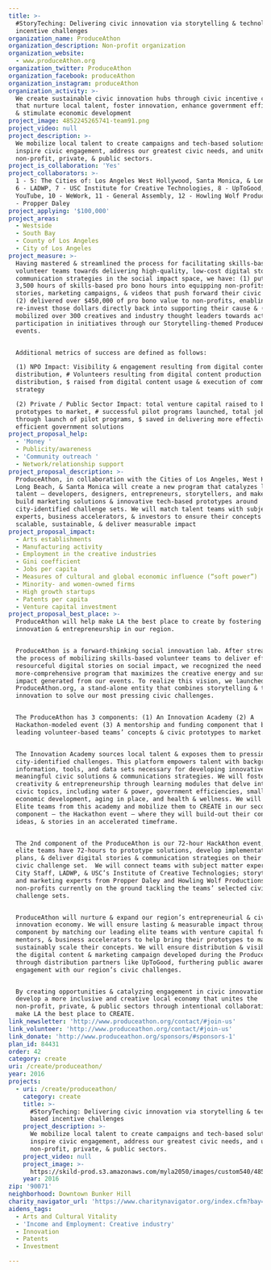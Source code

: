 ```yaml
---
title: >-
  #StoryTeching: Delivering civic innovation via storytelling & technology based
  incentive challenges
organization_name: ProduceAthon
organization_description: Non-profit organization
organization_website:
  - www.produceAthon.org
organization_twitter: ProduceAthon
organization_facebook: produceAthon
organization_instagram: produceAthon
organization_activity: >-
  We create sustainable civic innovation hubs through civic incentive challenges
  that nurture local talent, foster innovation, enhance government efficiencies,
  & stimulate economic development
project_image: 4852245265741-team91.png
project_video: null
project_description: >-
  We mobilize local talent to create campaigns and tech-based solutions that
  inspire civic engagement, address our greatest civic needs, and unite the
  non-profit, private, & public sectors.
project_is_collaboration: 'Yes'
project_collaborators: >-
  1 - 5: The Cities of: Los Angeles West Hollywood, Santa Monica, & Long Beach,
  6 - LADWP, 7 - USC Institute for Creative Technologies, 8 - UpToGood, 9 -
  YouTube, 10 - WeWork, 11 - General Assembly, 12 - Howling Wolf Productions, 13
  - Propper Daley
project_applying: '$100,000'
project_areas:
  - Westside
  - South Bay
  - County of Los Angeles
  - City of Los Angeles
project_measure: >-
  Having mastered & streamlined the process for facilitating skills-based
  volunteer teams towards delivering high-quality, low-cost digital stories and
  communication strategies in the social impact space, we have: (1) put over
  3,500 hours of skills-based pro bono hours into equipping non-profits with
  stories, marketing campaigns, & videos that push forward their civic missions
  (2) delivered over $450,000 of pro bono value to non-profits, enabling them to
  re-invest those dollars directly back into supporting their cause & (3)
  mobilized over 300 creatives and industry thought leaders towards active
  participation in initiatives through our Storytelling-themed ProduceAthon
  events. 


  Additional metrics of success are defined as follows:

  (1) NPO Impact: Visibility & engagement resulting from digital content
  distribution, # Volunteers resulting from digital content production &
  distribution, $ raised from digital content usage & execution of communication
  strategy

  (2) Private / Public Sector Impact: total venture capital raised to bring
  prototypes to market, # successful pilot programs launched, total jobs created
  through launch of pilot programs, $ saved in delivering more effective &
  efficient government solutions
project_proposal_help:
  - 'Money '
  - Publicity/awareness
  - 'Community outreach '
  - Network/relationship support
project_proposal_description: >-
  ProduceAthon, in collaboration with the Cities of Los Angeles, West Hollywood,
  Long Beach, & Santa Monica will create a new program that catalyzes local
  talent – developers, designers, entrepreneurs, storytellers, and makers – to
  build marketing solutions & innovative tech-based prototypes around
  city-identified challenge sets. We will match talent teams with subject matter
  experts, business accelerators, & investors to ensure their concepts are
  scalable, sustainable, & deliver measurable impact
project_proposal_impact:
  - Arts establishments
  - Manufacturing activity
  - Employment in the creative industries
  - Gini coefficient
  - Jobs per capita
  - Measures of cultural and global economic influence (“soft power”)
  - Minority- and women-owned firms
  - High growth startups
  - Patents per capita
  - Venture capital investment
project_proposal_best_place: >-
  ProduceAthon will help make LA the best place to create by fostering civic
  innovation & entrepreneurship in our region. 


  ProduceAthon is a forward-thinking social innovation lab. After streamlining
  the process of mobilizing skills-based volunteer teams to deliver effective &
  resourceful digital stories on social impact, we recognized the need for a
  more-comprehensive program that maximizes the creative energy and sustains the
  impact generated from our events. To realize this vision, we launched
  ProduceAthon.org, a stand-alone entity that combines storytelling & technology
  innovation to solve our most pressing civic challenges. 


  The ProduceAthon has 3 components: (1) An Innovation Academy (2) A
  Hackathon-modeled event (3) A mentorship and funding component that brings our
  leading volunteer-based teams’ concepts & civic prototypes to market. 


  The Innovation Academy sources local talent & exposes them to pressing
  city-identified challenges. This platform empowers talent with background
  information, tools, and data sets necessary for developing innovative and
  meaningful civic solutions & communications strategies. We will foster
  creativity & entrepreneurship through learning modules that delve into various
  civic topics, including water & power, government efficiencies, small business
  economic development, aging in place, and health & wellness. We will assemble
  Elite teams from this academy and mobilize them to CREATE in our second
  component – the Hackathon event – where they will build-out their concepts,
  ideas, & stories in an accelerated timeframe. 


  The 2nd component of the ProduceAthon is our 72-hour HackAthon event, where
  elite teams have 72-hours to prototype solutions, develop implementation
  plans, & deliver digital stories & communication strategies on their selected
  civic challenge set.  We will connect teams with subject matter experts from
  City Staff, LADWP, & USC’s Institute of Creative Technologies; storytelling
  and marketing experts from Propper Daley and Howling Wolf Productions; &
  non-profits currently on the ground tackling the teams’ selected civic
  challenge sets. 


  ProduceAthon will nurture & expand our region’s entrepreneurial & civic
  innovation economy. We will ensure lasting & measurable impact through our 3rd
  component by matching our leading elite teams with venture capital funders,
  mentors, & business accelerators to help bring their prototypes to market &
  sustainably scale their concepts. We will ensure distribution & visibility of
  the digital content & marketing campaign developed during the ProduceAthon
  through distribution partners like UpToGood, furthering public awareness of &
  engagement with our region’s civic challenges. 


  By creating opportunities & catalyzing engagement in civic innovation, we will
  develop a more inclusive and creative local economy that unites the
  non-profit, private, & public sectors through intentional collaboration & help
  make LA the best place to CREATE.
link_newsletter: 'http://www.produceathon.org/contact/#join-us'
link_volunteer: 'http://www.produceathon.org/contact/#join-us'
link_donate: 'http://www.produceathon.org/sponsors/#sponsors-1'
plan_id: 84431
order: 42
category: create
uri: /create/produceathon/
year: 2016
projects:
  - uri: /create/produceathon/
    category: create
    title: >-
      #StoryTeching: Delivering civic innovation via storytelling & technology
      based incentive challenges
    project_description: >-
      We mobilize local talent to create campaigns and tech-based solutions that
      inspire civic engagement, address our greatest civic needs, and unite the
      non-profit, private, & public sectors.
    project_video: null
    project_image: >-
      https://skild-prod.s3.amazonaws.com/myla2050/images/custom540/4852245265741-team91.png
    year: 2016
zip: '90071'
neighborhood: Downtown Bunker Hill
charity_navigator_url: 'https://www.charitynavigator.org/index.cfm?bay=search.profile&ein=300945310'
aidens_tags:
  - Arts and Cultural Vitality
  - 'Income and Employment: Creative industry'
  - Innovation
  - Patents
  - Investment

---
```

